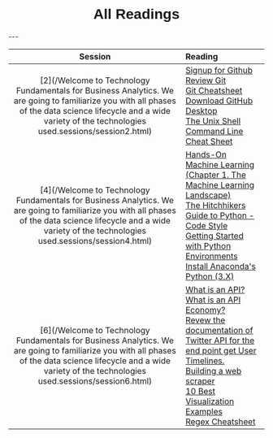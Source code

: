 <h1  style="font-family:  Verdana,  Geneva,  sans-serif;  text-align:center;">All  Readings</h1> 
--- 

|  Session  |  Reading  |
|  :-----:  |  :------  |
|  [2](/Welcome  to  Technology  Fundamentals  for  Business  Analytics.  We  are  going  to  familiarize  you  with  all  phases  of  the  data  science  lifecycle  and  a  wide  variety  of  the  technologies  used.sessions/session2.html)  |  [Signup  for  Github](https://www.github.com)<br>[Review  Git  ](http://swcarpentry.github.io/git-novice/)<br>[Git  Cheatsheet  ](https://www.atlassian.com/dam/jcr:8132028b-024f-4b6b-953e-e68fcce0c5fa/atlassian-git-cheatsheet.pdf)<br>[Download  GitHub  Desktop](https://desktop.github.com)<br>[The  Unix  Shell](http://swcarpentry.github.io/shell-novice/)<br>[Command  Line  Cheat  Sheet](https://www.git-tower.com/blog/command-line-cheat-sheet/)  |
|  [4](/Welcome  to  Technology  Fundamentals  for  Business  Analytics.  We  are  going  to  familiarize  you  with  all  phases  of  the  data  science  lifecycle  and  a  wide  variety  of  the  technologies  used.sessions/session4.html)  |  [Hands-On  Machine  Learning  (Chapter  1.  The  Machine  Learning  Landscape)](https://ebookcentral-proquest-com.libproxy.rpi.edu/lib/rpi/detail.action?docID=4822582)<br>[The  Hitchhikers  Guide  to  Python  -  Code  Style](https://docs.python-guide.org/writing/style/)<br>[Getting  Started  with  Python  Environments](https://towardsdatascience.com/getting-started-with-python-environments-using-conda-32e9f2779307  )<br>[Install  Anaconda's  Python  (3.X)](https://www.anaconda.com/distribution/#download-section  )  |
|  [6](/Welcome  to  Technology  Fundamentals  for  Business  Analytics.  We  are  going  to  familiarize  you  with  all  phases  of  the  data  science  lifecycle  and  a  wide  variety  of  the  technologies  used.sessions/session6.html)  |  [What  is  an  API?](https://www.freecodecamp.org/news/what-is-an-api-in-english-please-b880a3214a82/)<br>[What  is  an  API  Economy?](https://www.mulesoft.com/resources/api/what-is-an-api-economy)<br>[Revew  the  documentation  of  Twitter  API  for  the  end  point  get  User  Timelines.  ](https://developer.twitter.com/en/docs/tweets/timelines/api-reference/get-statuses-user_timeline.html)<br>[Building  a  web  scraper](https://www.dataquest.io/blog/web-scraping-tutorial-python/)<br>[10  Best  Visualization  Examples](https://www.tableau.com/learn/articles/best-beautiful-data-visualization-examples)<br>[Regex  Cheatsheet](https://medium.com/factory-mind/regex-tutorial-a-simple-cheatsheet-by-examples-649dc1c3f285)  |
